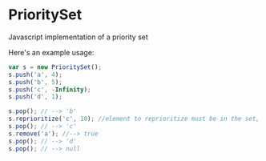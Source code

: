 # PrioritySet
Javascript implementation of a priority set

Here's an example usage:

```javascript
var s = new PrioritySet();
s.push('a', 4);
s.push('b', 5);
s.push('c', -Infinity);
s.push('d', 1);

s.pop(); // --> 'b'
s.reprioritize('c', 10); //element to reprioritize must be in the set, otherwise throws an error
s.pop(); // --> 'c'
s.remove('a'); //--> true
s.pop(); // --> 'd'
s.pop(); // --> null

```
